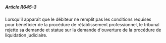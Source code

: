 ##### Article R645-3

Lorsqu'il apparaît que le débiteur ne remplit pas les conditions requises pour bénéficier de la procédure de rétablissement professionnel, le tribunal rejette sa demande et statue sur la demande d'ouverture de la procédure de liquidation judiciaire.


